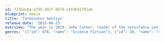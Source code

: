 ```yaml
---
id: 733bdc0a-a7d5-492f-8b74-c9fd691791ab
blueprint: movie
title: 'Terminator Genisys'
release_date: '2015-06-23'
overview: "The year is 2029. John Connor, leader of the resistance continues the war against the machines. At the Los Angeles offensive, John's fears of the unknown future begin to emerge when TECOM spies reveal a new plot by SkyNet that will attack him from both fronts; past and future, and will ultimately change warfare forever."
genres: '[{"id": 878, "name": "Science Fiction"}, {"id": 28, "name": "Action"}, {"id": 53, "name": "Thriller"}, {"id": 12, "name": "Adventure"}]'
---
```

